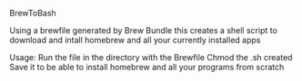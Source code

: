BrewToBash

Using a brewfile generated by Brew Bundle this creates a shell script to download and intall homebrew and all your currently installed apps

Usage:
Run the file in the directory with the Brewfile
Chmod the .sh created
Save it to be able to install homebrew and all your programs from scratch
